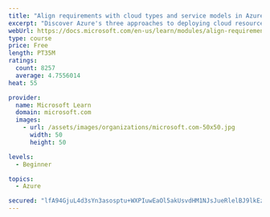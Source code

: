 ```yaml
---
title: "Align requirements with cloud types and service models in Azure"
excerpt: "Discover Azure's three approaches to deploying cloud resources -- public, private, and hybrid -- and learn the difference each makes in your Azure services."
webUrl: https://docs.microsoft.com/en-us/learn/modules/align-requirements-in-azure/
type: course
price: Free
length: PT35M
ratings:
  count: 8257
  average: 4.7556014
heat: 55

provider:
  name: Microsoft Learn
  domain: microsoft.com
  images:
    - url: /assets/images/organizations/microsoft.com-50x50.jpg
      width: 50
      height: 50

levels:
  - Beginner

topics:
  - Azure

secured: "lfA94GjuL4d3sYn3asosptu+WXPIuwEaOl5akUsvdHM1NJsJueRlelBJ9lkEzi+XLrNdMeM3Kk1SJ/Wg+5IvfLyyyrAHidryKXYtS3MctGvyhNO1kWDlC5sovdMXHZAugecxhKtYzqMnE+SBepgUsepVZvSU5xfi2N/6XuDXzpGZG3qwHoIqImY2/G3mFUw1r4jn+ucRdep+bWVN8UIhcOocydTUEaOT5AR5M1V579mGbiYPqOtzVcUiuv3nyPSRZd0kNM67t+gO5XjxaKfTsGcQdNVSfWDQpSEqHwKX+KuyfAmW+rWeZFm4JTjB6FaRYig9g+3/NYiuM9k+XNH93MkdRmEu89pGux1p/H5Y1go+9rOrWV04Kd1341y3sWh5WnQp1TppQzksHNfflYMFHU3SPHCXV7vSKraKtzF8uF8=;h4JIGIlur84NXBPC4exK6Q=="
---
```


